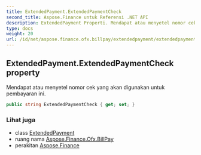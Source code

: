 ```yaml
---
title: ExtendedPayment.ExtendedPaymentCheck
second_title: Aspose.Finance untuk Referensi .NET API
description: ExtendedPayment Properti. Mendapat atau menyetel nomor cek yang akan digunakan untuk pembayaran ini.
type: docs
weight: 20
url: /id/net/aspose.finance.ofx.billpay/extendedpayment/extendedpaymentcheck/
---
```

## ExtendedPayment.ExtendedPaymentCheck property

Mendapat atau menyetel nomor cek yang akan digunakan untuk pembayaran ini.

```csharp
public string ExtendedPaymentCheck { get; set; }
```

### Lihat juga

* class [ExtendedPayment](../)
* ruang nama [Aspose.Finance.Ofx.BillPay](../../extendedpayment/)
* perakitan [Aspose.Finance](../../../)


